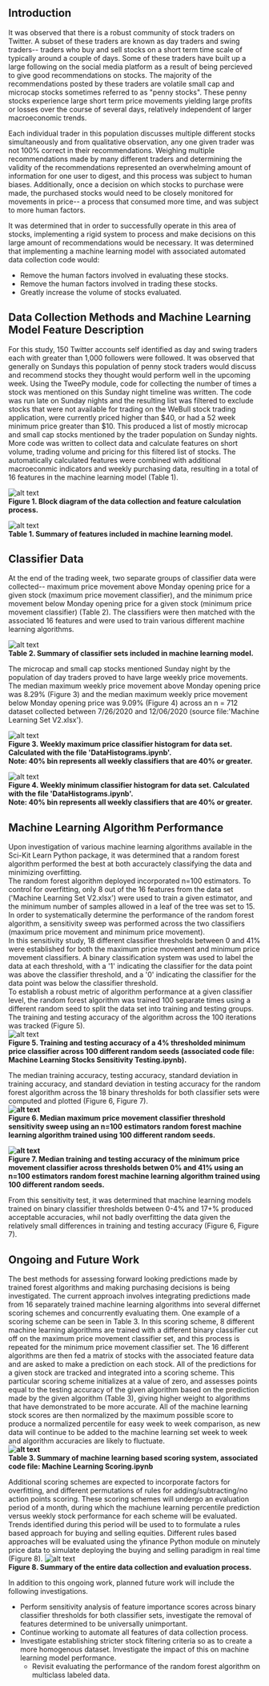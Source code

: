 ## Introduction
It was observed that there is a robust community of stock traders on Twitter. A subset of these traders are known as day traders and swing traders-- traders who buy and sell stocks on a short term time scale of typically around a couple of days. Some of these traders have built up a large following on the social media platform as a result of being percieved to give good recommendations on stocks. The majority of the recommendations posted by these traders are volatile small cap and microcap stocks sometimes referred to as "penny stocks". These penny stocks experience large short term price movements yielding large profits or losses over the course of several days, relatively independent of larger macroeconomic trends. 

Each individual trader in this population discusses multiple different stocks simultaneously and from qualitative observation, any one given trader was not 100% correct in their recommendations. Weighing multiple recommendations made by many different traders and determining the validity of the recommendations represented an overwhelming amount of information for one user to digest, and this process was subject to human biases. Additionally, once a decision on which stocks to purchase were made, the purchased stocks would need to be closely monitored for movements in price-- a process that consumed more time, and was subject to more human factors. 

It was determined that in order to successfully operate in this area of stocks, implementing a rigid system to process and make decisions on this large amount of recommendations would be necessary. It was determined that implementing a machine learning model with associated automated data collection code would: 
  + Remove the human factors involved in evaluating these stocks.    
  + Remove the human factors involved in trading these stocks.  
  + Greatly increase the volume of stocks evaluated.  

## Data Collection Methods and Machine Learning Model Feature Description
For this study, 150 Twitter accounts self identified as day and swing traders each with greater than 1,000 followers were followed. It was observed that generally on Sundays this population of penny stock traders would discuss and recommend stocks they thought would perform well in the upcoming week. Using the TweePy module, code for collecting the number of times a stock was mentioned on this Sunday night timeline was written. The code was run late on Sunday nights and the resulting list was filtered to exclude stocks that were not available for trading on the WeBull stock trading application, were currently priced higher than $40, or had a 52 week minimum price greater than $10. This produced a list of mostly microcap and small cap stocks mentioned by the trader population on Sunday nights. More code was written to collect data and calculate features on short volume, trading volume and pricing for this filtered list of stocks. The automatically calculated features were combined with additional macroeconmic indicators and weekly purchasing data, resulting in a total of 16 features in the machine learning model (Table 1).  
  
![alt text](https://github.com/jjanscode/Machine-Learning-Stocks/blob/main/Feature%20Collection%20Block%20Diagram.png)  
__Figure 1. Block diagram of the data collection and feature calculation process.__ 
  
    
    
    
![alt text](https://github.com/jjanscode/Machine-Learning-Stocks/blob/main/Feature%20Summary.png)  
__Table 1. Summary of features included in machine learning model.__  

  
  
  
  
## Classifier Data
 At the end of the trading week, two separate groups of classifier data were collected--  maximum price movement above Monday opening price for a given stock (maximum price movement classifier), and the minimum price movement below Monday opening price for a given stock (minimum price movement classifier) (Table 2). The classifiers were then matched with the associated 16 features and were used to train various different machine learning algorithms. 

 ![alt text](https://github.com/jjanscode/Machine-Learning-Stocks/blob/main/Classifier%20Table.png)  
__Table 2. Summary of classifier sets included in machine learning model.__  
  
  
The microcap and small cap stocks mentioned Sunday night by the population of day traders proved to have large weekly price movements. The median maximum weekly price movement above Monday opening price was 8.29% (Figure 3) and the median maximum weekly price movement below Monday opening price was 9.09% (Figure 4) across an n = 712 dataset collected between 7/26/2020 and 12/06/2020 (source file:'Machine Learning Set V2.xlsx').  
  

![alt text](https://github.com/jjanscode/Machine-Learning-Stocks/blob/main/Max%20Up%20Classifiers.png)   
__Figure 3. Weekly maximum price classifier histogram for data set. Calculated with the file 'DataHistograms.ipynb'.  
Note: 40% bin represents all weekly classifiers that are 40% or greater.__

![alt text](https://github.com/jjanscode/Machine-Learning-Stocks/blob/main/Max%20Down%20Classifiers.png)   
__Figure 4. Weekly minimum classifier histogram for data set. Calculated with the file 'DataHistograms.ipynb'.  
Note: 40% bin represents all weekly classifiers that are 40% or greater.__  
  
  
  
  
## Machine Learning Algorithm Performance
Upon investigation of various machine learning algorithms available in the Sci-Kit Learn Python package, it was determined that a random forest algorithm performed the best at both accuractely classifying the data and minimizing overfitting.  
The random forest algorithm deployed incorporated n=100 estimators. To control for overfitting, only 8 out of the 16 features from the data set ('Machine Learning Set V2.xlsx') were used to train a given estimator, and the minimum number of samples allowed in a leaf of the tree was set to 15.  
In order to systematically determine the performance of the random forest algorithm, a sensitivity sweep was performed across the two classifiers (maximum price movement and minimum price movement).  
In this sensitivity study, 18 different classifier thresholds between 0 and 41% were established for both the maximum price movement and minimum price movement classifiers. A binary classification system was used to label the data at each threshold, with a '1' indicating the classifier for the data point was above the classifier threshold, and a '0' indicating the classifier for the data point was below the classifier threshold.  
To establish a robust metric of algorithm performance at a given classifier level, the random forest algorithm was trained 100 separate times using a different random seed to split the data set into training and testing groups. The training and testing accuracy of the algorithm across the 100 iterations was tracked (Figure 5).  
![alt text](https://github.com/jjanscode/Machine-Learning-Stocks/blob/main/Four%20Down%20Random%20Seed%20Sweep.png)  
__Figure 5. Training and testing accuracy of a 4% thresholded minimum price classifier across 100 different random seeds (associated code file: Machine Learning Stocks Sensitivity Testing.ipynb).__
  
The median training accuracy, testing accuracy, standard deviation in training accuracy, and standard deviation in testing accuracy for the random forest algorithm across the 18 binary thresholds for both classifier sets were computed and plotted (Figure 6, Figure 7).  
__![alt text](https://github.com/jjanscode/Machine-Learning-Stocks/blob/main/Max%20Up%20Sensitivity.png)  
Figure 6. Median maximum price movement classifier threshold sensitivity sweep using an n=100 estimators random forest machine learning algorithm trained using 100 different random seeds.__ 
  
__![alt text](https://github.com/jjanscode/Machine-Learning-Stocks/blob/main/Max%20Down%20Sensitivity.png)  
Figure 7. Median training and testing accuracy of the minimum price movement classifier across thresholds betwen 0% and 41% using an n=100 estimators random forest machine learning algorithm trained using 100 different random seeds.__  
  
   
From this sensitivity test, it was determined that machine learning models trained on binary classifier thresholds between 0-4% and 17+% produced acceptable accuracies, whil not badly overfitting the data given the relatively small differences in training and testing accuracy (Figure 6, Figure 7).
  
 
 ## Ongoing and Future Work 
The best methods for assessing forward looking predictions made by trained forest algorithms and making purchasing decisions is being investigated. The current approach involves integrating predictions made from 16 separately trained machine learning algorithms into several differnet scoring schemes and concurrently evaluating them. One example of a scoring scheme can be seen in Table 3. In this scoring scheme, 8 different machine learning algorithms are trained with a different binary classifier cut off on the maximum price movement classifier set, and this process is repeated for the minimum price movement classifier set. The 16 different algorithms are then fed a matrix of stocks with the associated feature data and are asked to make a prediction on each stock. All of the predictions for a given stock are tracked and integrated into a scoring scheme. This particular scoring scheme initializes at a value of zero, and assesses points equal to the testing accuracy of the given algorithm based on the prediction made by the given algorithm (Table 3), giving higher weight to algorithms that have demonstrated to be more accurate. All of the machine learning stock scores are then normalized by the maximum possible score to produce a normalized percentile for easy week to week comparison, as new data will continue to be added to the machine learning set week to week and algorithm accuracies are likely to fluctuate.  
  __![alt text](https://github.com/jjanscode/Machine-Learning-Stocks/blob/main/Points%20Scheme.png)  
Table 3. Summary of machine learning based scoring system, associated code file: Machine Learning Scoring.ipynb__  
   
   
   

Additional scoring schemes are expected to incorporate factors for overfitting, and different permutations of rules for adding/subtracting/no action points scoring. These scoring schemes will undergo an evaluation period of a month, during which the machiune learning percentile prediction versus weekly stock performance for each scheme will be evaluated. Trends identified during this period will be used to to formulate a rules based approach for buying and selling equities. Different rules based approaches will be evaluated using the yfinance Python module on minutely price data to simulate deploying the buying and selling paradigm in real time (Figure 8). 
 ![alt text](https://github.com/jjanscode/Machine-Learning-Stocks/blob/main/Entire%20Block%20Diagram.png)  
__Figure 8. Summary of the entire data collection and evaluation process.__  

 
In addition to this ongoing work, planned future work will include the following investigations.  
  + Perform sensitivity analysis of feature importance scores across binary classifier thresholds for both classifier sets, investigate the removal of features determined to be universally unimportant.       
  + Continue working to automate all features of data collection process.   
  + Investigate establishing stricter stock filtering criteria so as to create a more homogenous dataset. Investigate the impact of this on machine learning model performance. 
    + Revisit evaluating the performance of the random forest algorithm on multiclass labeled data. 


